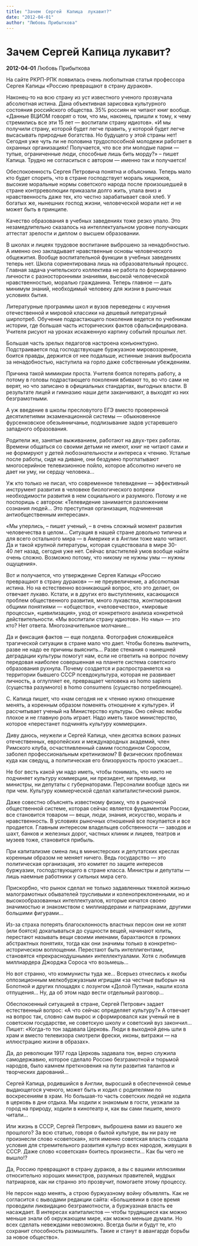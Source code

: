 ```yaml
---
title: "Зачем  Сергей  Капица  лукавит?"
date: "2012-04-01"
author: "Любовь Прибыткова"
---
```


# Зачем  Сергей  Капица  лукавит?

**2012-04-01** Любовь Прибыткова

На сайте РКРП-РПК появилась очень любопытная статья профессора Сергея Капицы «Россию превращают в страну дураков».

Наконец-то на всю страну из уст известного ученого прозвучала абсолютная истина. Дана объективная зарисовка культурного состояния российского общества. 35% россиян не читают книг вообще. «Данные ВЦИОМ говорят о том, что мы, наконец, пришли к тому, к чему стремились все эти 15 лет — воспитали страну идиотов». «И мы получили страну, которой будет легче править, у которой будет легче высасывать природные богатства. Но будущего у этой страны нет! Сегодня уже чуть ли не половина трудоспособной молодежи работает в охранных организациях! Получается, что все эти молодые парни — тупые, ограниченные люди, способные лишь бить морду?» – пишет Капица. Трудно не согласиться с автором — именно так и получается!

Обеспокоенность Сергея Петровича понятна и объяснима. Теперь мало кто будет спорить, что в стране господствует мораль хищников, высокие моральные нормы советского народа после произошедшей в стране контрреволюции приказали долго жить, упала вниз и нравственность даже тех, кто честно зарабатывает свой хлеб. У богатых же, нынешних господ жизни, человеческой морали нет и не может быть в принципе.

Качество образования в учебных заведениях тоже резко упало. Это незамедлительно сказалось на интеллектуальном уровне получающих аттестат зрелости и диплом о высшем образовании.

В школах и лицеях трудовое воспитание выброшено за ненадобностью. А именно оно закладывает нравственные основы человеческого общежития. Вообще воспитательной функции в учебных заведениях теперь нет. Школа сориентирована лишь на образовательный процесс. Главная задача учительского коллектива не работа по формированию личности с разносторонними знаниями, высокой человеческой нравственностью, моралью гражданина. Теперь главное — дать минимум знаний, необходимый человеку для жизни в рыночных условиях бытия.

Литературные программы школ и вузов переведены с изучения отечественной и мировой классики на дешевый литературный ширпотреб. Обучение подрастающего поколения ведется по учебникам истории, где большая часть исторических фактов сфальсифицирована. Учителя рисуют на уроках искаженную картину событий прошлых лет.

Большая часть зрелых педагогов настроена конъюнктурно. Подстраивается под господствующее буржуазное мировоззрение, боится правды, держится от нее подальше, истинные знания выбросила за ненадобностью, наступила на горло даже собственным убеждениям.

Причина такой мимикрии проста. Учителя боятся потерять работу, а потому в головы подрастающего поколения вбивают то, во что сами не верят, но что записано в официальных стандартах, выгодных власти. В результате лицей и гимназию наши дети заканчивают, а выходят из них безграмотными.

А уж введение в школы пресловутого ЕГЭ вместо проверенной десятилетиями экзаменационной системы — обыкновенное фурсенковское обезьянничанье, подлизывание задов устаревшего западного образования.

Родители же, занятые выживанием, работают на двух-трех работах. Времени общаться со своими детьми не имеют, книг не читают сами и не формируют у детей любознательности и интереса к чтению. Усталые после работы, сидя на диване, они бездумно проглатывают многосерийное телевизионное пойло, которое абсолютно ничего не дает ни уму, ни сердцу человека...

Уж кто только не писал, что современное телевидение — эффективный инструмент развития в человеке биологического вопреки необходимости развития в нем социального и разумного. Потому и не поспоришь с автором: «Телевидение занимается разложением сознания людей... Это преступная организация, подчиненная антиобщественным интересам».

«Мы уперлись, – пишет ученый, – в очень сложный момент развития человечества в целом... Ситуация в нашей стране довольно типична и для всего остального мира — в Америке и в Англии тоже мало читают. Да и такой крупной литературы, которая существовала в мире 30-40 лет назад, сегодня уже нет. Сейчас властителей умов вообще найти очень сложно. Возможно потому, что никому не нужны умы — нужны ощущения».

Вот и получается, что утверждение Сергея Капицы «Россию превращают в страну дураков» — не преувеличение, а абсолютная истина. Но на естественно возникающий вопрос, кто это делает, он отвечает лукаво. Кстати, и в других его выступлениях, касающихся проблем общественного развития, много лукавства, жонглирования общими понятиями — «общество», «человечество», «мировые процессы», «цивилизация», уход от конкретного анализа конкретной действительности. «Мы воспитали страну идиотов». Но «мы» — это кто? Нет ответа. Многозначительное молчание...

Да и фиксация фактов — еще полдела. Фотография сложившейся трагической ситуации в стране мало что дает. Чтобы болезнь вылечить, разве не надо ее причины выяснить... Разве стенания о нынешней деградации культуры помогут нам, если не ответить на вопрос почему передовая наиболее совершенная на планете система советского образования рухнула. Почему создается и распространяется на территории бывшего СССР псевдокультура, которая не развивает личность, а оглупляет ее, превращает человека из homo sapiens (существа разумного) в homo consumens (существо потребляющее).

С. Капица пишет, что «нам сегодня не к чтению нужно отношение менять, а коренным образом поменять отношение к культуре». И рассчитывает ученый на Министерство культуры. Оно сейчас якобы плохое и не главную роль играет. Надо иметь такое министерство, которое «перестанет подчинять культуру коммерции».

Диву даюсь, неужели и Сергей Капица, член десятка всяких разных отечественных, европейских и международных академий, член Римского клуба, осчастливленный самим господином Соросом, заболел профессиональным кретинизмом? В физических проблемах куда как сведущ, а политическая его близорукость просто ужасает...

Не бог весть какой ум надо иметь, чтобы понимать, что никто не подчиняет культуру коммерции, ни президент, ни премьер, ни министры, ни депутаты с губернаторами. Персоналии вообще здесь ни при чем. Культуру коммерческой сделал капиталистический рынок.

Даже совестно объяснять известному физику, что в рыночной общественной системе, которая сейчас является фундаментом России, все становится товаром — вещи, люди, знания, искусство, мораль и нравственность. В условиях рыночных отношений все покупается и все продается. Главным интересом владельцев собственности — заводов и шахт, банков и железных дорог, частных клиник и лицеев, театров и музеев тоже, становится прибыль.

При капитализме смена лиц в министерских и депутатских креслах коренным образом не меняет ничего. Ведь государство — это политическая организация, это комитет по защите интересов буржуазии, господствующего в стране класса. Министры и депутаты — лишь наемные работники у сильных мира сего.

Прискорбно, что рынок сделал не только задавленных тяжелой жизнью малограмотных обывателей трусливыми и коленопреклоненными, но и высокообразованных интеллектуалов, которые кичатся своею значимостью и знакомством с миллиардерами и патриархами, другими большими фигурами...

Из-за страха потерять благосклонность властных персон они не хотят (или боятся) докапываться до сущности вещей, начинают юлить, перестают называть вещи своими именами, барахтаются в громких абстрактных понятиях, тогда как они значимы только в конкретно-историческом воплощении. Перестают быть интеллигентами, становятся «прекраснодушными» интеллектуалами. Хотя с любимцев миллиардера Джорджа Сороса что возьмешь...

Но вот странно, что коммунисты туда же... Всерьез отнеслись к якобы оппозиционным мелкобуржуазным игрищам «за честные выборы» на Болотной и других площадях с лозунгом «Долой Путина», нашли козла отпущения... Ну, да об этом надо вести отдельный разговор...

Обеспокоенный ситуацией в стране, Сергей Петрович задает естественный вопрос: «А что сейчас определяет культуру?» А отвечает на вопрос так, словно сам вырос и сформировался как ученый не в советском государстве, не советскую школу и советский вуз закончил... Пишет: «Когда-то тон задавала Церковь. Люди в выходной день шли в храм и вместо телевизора смотрели фрески, иконы, витражи — на иллюстрацию жизни в образах».

Да, до революции 1917 года Церковь задавала тон, верно служила самодержавию, которое сделало Россию безграмотной и тюрьмой народов, было камнем преткновения на пути развития талантов и творческих дарований...

Сергей Капица, родившийся в Англии, выросший в обеспеченной семье выдающегося ученого, может быть и ходил с родителями по воскресениям в храм. Но большая-то часть советских людей не ходила в церковь в дни отдыха. Мы ходили к знакомым в гости, уезжали за город на природу, ходили в кинотеатр и, как вы сами пишите, много читали...

Или жизнь в СССР, Сергей Петрович, выброшена вами из вашего же прошлого? За всю статью, говоря о былой культуре, вы ни разу не произнесли слово «советская», хотя именно советская власть создала условия для стремительного развития культур всех народов, живущих в СССР. Даже слово «советская» боитесь произнести... Как бы чего не вышло!?

Да, Россию превращают в страну дураков, а вы с вашими иллюзиями относительно хороших министров, разумных правителей, мудрых патриархов, как ни странно это прозвучит, помогаете этому процессу.

Не персон надо менять, а строю буржуазному войну объявлять. Как не согласится с выводами редакции сайта: «Большевики в свое время проводили ликвидацию безграмотности, а буржуазная власть ее насаждает. В интересах капиталистов — чтобы трудящиеся как можно меньше знали об окружающем мире, как можно меньше думали. Но всех сделать невеждами невозможно. Всегда были и будут те, кто сохранит способность размышлять. Такие и станут в авангарде борьбы за новое общество».